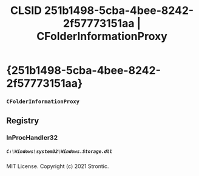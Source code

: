 ﻿---
title: "CLSID 251b1498-5cba-4bee-8242-2f57773151aa | CFolderInformationProxy"
excerpt: What is COM-Object CLSID 251b1498-5cba-4bee-8242-2f57773151aa?
---

# {251b1498-5cba-4bee-8242-2f57773151aa}

### `CFolderInformationProxy`

## Registry


### InProcHandler32

##### `C:\Windows\system32\Windows.Storage.dll`

MIT License. Copyright (c) 2021 Strontic.



